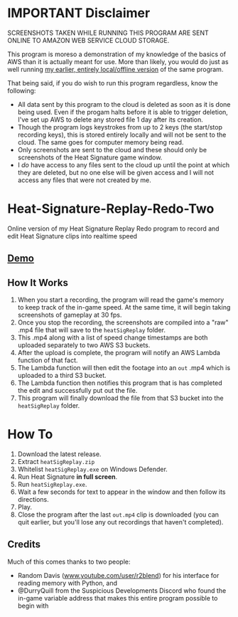 # IMPORTANT Disclaimer
SCREENSHOTS TAKEN WHILE RUNNING THIS PROGRAM ARE SENT ONLINE TO AMAZON WEB SERVICE CLOUD STORAGE.

This program is moreso a demonstration of my knowledge of the basics of AWS than it is actually meant for use. More than likely, you would do just as well running [my earlier, entirely local/offline version](https://github.com/ineeddspelchek/Heat-Signature-Replay-Redo) of the same program.

That being said, if you do wish to run this program regardless, know the following:
* All data sent by this program to the cloud is deleted as soon as it is done being used. Even if the progam halts before it is able to trigger deletion, I've set up AWS to delete any stored file 1 day after its creation.
* Though the program logs keystrokes from up to 2 keys (the start/stop recording keys), this is stored entirely locally and will not be sent to the cloud. The same goes for computer memory being read.
* Only screenshots are sent to the cloud and these should only be screenshots of the Heat Signature game window.
* I *do* have access to any files sent to the cloud up until the point at which they are deleted, but no one else will be given access and I will not access any files that were not created by me.

# Heat-Signature-Replay-Redo-Two
Online version of my Heat Signature Replay Redo program to record and edit Heat Signature clips into realtime speed 

## [Demo](https://github.com/ineeddspelchek/Heat-Signature-Replay-Redo-Two)

## How It Works
1. When you start a recording, the program will read the game's memory to keep track of the in-game speed. At the same time, it will begin taking screenshots of gameplay at 30 fps.
2. Once you stop the recording, the screenshots are compiled into a "raw" .mp4 file that will save to the `heatSigReplay` folder.
3. This .mp4 along with a list of speed change timestamps are both uploaded separately to two AWS S3 buckets.
4. After the upload is complete, the program will notify an AWS Lambda function of that fact.
5. The Lambda function will then edit the footage into an `out` .mp4 which is uploaded to a third S3 bucket.
6. The Lambda function then notifies this program that is has completed the edit and successfully put out the file.
7. This program will finally download the file from that S3 bucket into the `heatSigReplay` folder.

# How To
1. Download the latest release.
2. Extract `heatSigReplay.zip`
3. Whitelist `heatSigReplay.exe` on Windows Defender. 
4. Run Heat Signature **in full screen**.
5. Run `heatSigReplay.exe`.
6. Wait a few seconds for text to appear in the window and then follow its directions.
7. Play.
8. Close the program after the last `out.mp4` clip is downloaded (you can quit earlier, but you'll lose any out recordings that haven't completed).

## Credits
Much of this comes thanks to two people:
* Random Davis (www.youtube.com/user/r2blend) for his interface for reading memory with Python, and
* @DurryQuill from the Suspicious Developments Discord who found the in-game variable address that makes this entire program possible to begin with
